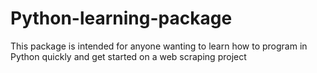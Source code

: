 # Python-learning-package
This package is intended for anyone wanting to learn how to program in Python quickly and get started on a web scraping project
